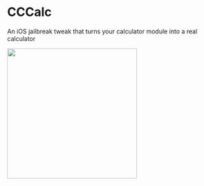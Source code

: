 # CCCalc
An iOS jailbreak tweak that turns your calculator module into a real calculator

<img src="https://gilesgc.github.io/repo/depictions/com.gilesgc.cccalc/screenshots/module.PNG" width="300" />

